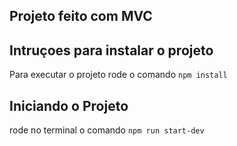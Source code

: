 ## Projeto feito com MVC

## Intruçoes para instalar o projeto
Para executar o projeto rode o comando `npm install`

## Iniciando o Projeto 
rode no terminal o comando `npm run start-dev`